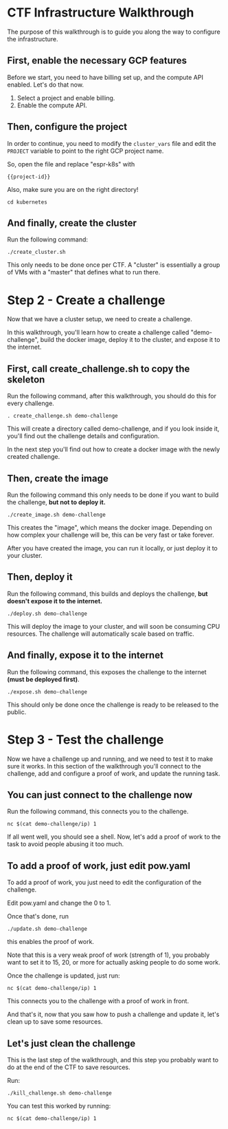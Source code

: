 # CTF Infrastructure Walkthrough

The purpose of this walkthrough is to guide you along the way to configure the infrastructure.

## First, enable the necessary GCP features
Before we start, you need to have billing set up, and the compute API enabled. Let's do that now.
1. <walkthrough-project-billing-setup>Select a project and enable billing.</walkthrough-project-billing-setup>
1. <walkthrough-enable-apis apis="compute.googleapis.com">Enable the compute API.</walkthrough-enable-apis>

## Then, configure the project
In order to continue, you need to modify the `cluster_vars` file and edit the `PROJECT` variable to point to the right GCP project name.

So, <walkthrough-editor-select-regex filePath="35c3ctf_chals/kubernetes/cluster_vars" regex="espr-k8s">open the file</walkthrough-editor-select-regex> and replace "espr-k8s" with
```
{{project-id}}
```

Also, make sure you are on the right directory!
```
cd kubernetes
```

## And finally, create the cluster
Run the following command:
```
./create_cluster.sh
```
This only needs to be done once per CTF. A "cluster" is essentially a group of VMs with a "master" that defines what to run there.

# Step 2 - Create a challenge
Now that we have a cluster setup, we need to create a challenge.

In this walkthrough, you'll learn how to create a challenge called "demo-challenge", build the docker image, deploy it to the cluster, and expose it to the internet.

## First, call create_challenge.sh to copy the skeleton
Run the following command, after this walkthrough, you should do this for every challenge.
```
. create_challenge.sh demo-challenge
```

This will create a directory called demo-challenge, and if you look inside it, you'll find out the challenge details and configuration.

In the next step you'll find out how to create a docker image with the newly created challenge.

## Then, create the image
Run the following command this only needs to be done if you want to build the challenge, **but not to deploy it.**
```
./create_image.sh demo-challenge
```

This creates the "image", which means the docker image. Depending on how complex your challenge will be, this can be very fast or take forever.

After you have created the image, you can run it locally, or just deploy it to your cluster.

## Then, deploy it

Run the following command, this builds and deploys the challenge, **but doesn't expose it to the internet.**

```
./deploy.sh demo-challenge
```

This will deploy the image to your cluster, and will soon be consuming CPU resources. The challenge will automatically scale based on traffic.

## And finally, expose it to the internet
Run the following command, this exposes the challenge to the internet **(must be deployed first)**.

```
./expose.sh demo-challenge
```

This should only be done once the challenge is ready to be released to the public.

# Step 3 - Test the challenge

Now we have a challenge up and running, and we need to test it to make sure it works. In this section of the walkthrough you'll connect to the challenge, add and configure a proof of work, and update the running task.

## You can just connect to the challenge now

Run the following command, this connects you to the challenge.

```
nc $(cat demo-challenge/ip) 1
```

If all went well, you should see a shell. Now, let's add a proof of work to the task to avoid people abusing it too much.

## To add a proof of work, just edit pow.yaml
To add a proof of work, you just need to edit the configuration of the challenge.

Edit <walkthrough-editor-select-regex filePath="35c3ctf_chals/kubernetes/demo-challenge/pow.yaml" regex="0">pow.yaml</walkthrough-editor-select-regex> and change the 0 to 1.

Once that's done,  run
```
./update.sh demo-challenge
```
this enables the proof of work.

Note that this is a very weak proof of work (strength of 1), you probably want to set it to 15, 20, or more for actually asking people to do some work.

Once the challenge is updated, just run:
```
nc $(cat demo-challenge/ip) 1
```

This connects you to the challenge with a proof of work in front.

And that's it, now that you saw how to push a challenge and update it, let's clean up to save some resources.

## Let's just clean the challenge
This is the last step of the walkthrough, and this step you probably want to do at the end of the CTF to save resources.

Run:
```
./kill_challenge.sh demo-challenge
```

You can test this worked by running:
```
nc $(cat demo-challenge/ip) 1
```
